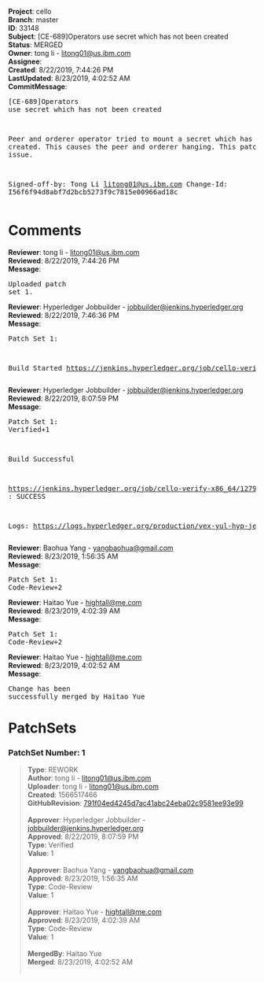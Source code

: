 <strong>Project</strong>: cello<br><strong>Branch</strong>: master<br><strong>ID</strong>: 33148<br><strong>Subject</strong>: [CE-689]Operators use secret which has not been created<br><strong>Status</strong>: MERGED<br><strong>Owner</strong>: tong  li - litong01@us.ibm.com<br><strong>Assignee</strong>:<br><strong>Created</strong>: 8/22/2019, 7:44:26 PM<br><strong>LastUpdated</strong>: 8/23/2019, 4:02:52 AM<br><strong>CommitMessage</strong>:<br><pre>[CE-689]Operators use secret which has not been created

Peer and orderer operator tried to mount a secret which
has not been created. This causes the peer and orderer
hanging. This patch fixes that issue.

Signed-off-by: Tong Li <litong01@us.ibm.com>
Change-Id: I56f6f94d8abf7d2bcb5273f9c7815e00966ad18c
</pre><h1>Comments</h1><strong>Reviewer</strong>: tong  li - litong01@us.ibm.com<br><strong>Reviewed</strong>: 8/22/2019, 7:44:26 PM<br><strong>Message</strong>: <pre>Uploaded patch set 1.</pre><strong>Reviewer</strong>: Hyperledger Jobbuilder - jobbuilder@jenkins.hyperledger.org<br><strong>Reviewed</strong>: 8/22/2019, 7:46:36 PM<br><strong>Message</strong>: <pre>Patch Set 1:

Build Started https://jenkins.hyperledger.org/job/cello-verify-x86_64/1279/</pre><strong>Reviewer</strong>: Hyperledger Jobbuilder - jobbuilder@jenkins.hyperledger.org<br><strong>Reviewed</strong>: 8/22/2019, 8:07:59 PM<br><strong>Message</strong>: <pre>Patch Set 1: Verified+1

Build Successful 

https://jenkins.hyperledger.org/job/cello-verify-x86_64/1279/ : SUCCESS

Logs: https://logs.hyperledger.org/production/vex-yul-hyp-jenkins-3/cello-verify-x86_64/1279</pre><strong>Reviewer</strong>: Baohua Yang - yangbaohua@gmail.com<br><strong>Reviewed</strong>: 8/23/2019, 1:56:35 AM<br><strong>Message</strong>: <pre>Patch Set 1: Code-Review+2</pre><strong>Reviewer</strong>: Haitao Yue - hightall@me.com<br><strong>Reviewed</strong>: 8/23/2019, 4:02:39 AM<br><strong>Message</strong>: <pre>Patch Set 1: Code-Review+2</pre><strong>Reviewer</strong>: Haitao Yue - hightall@me.com<br><strong>Reviewed</strong>: 8/23/2019, 4:02:52 AM<br><strong>Message</strong>: <pre>Change has been successfully merged by Haitao Yue</pre><h1>PatchSets</h1><h3>PatchSet Number: 1</h3><blockquote><strong>Type</strong>: REWORK<br><strong>Author</strong>: tong  li - litong01@us.ibm.com<br><strong>Uploader</strong>: tong  li - litong01@us.ibm.com<br><strong>Created</strong>: 1566517466<br><strong>GitHubRevision</strong>: [791f04ed4245d7ac41abc24eba02c9581ee93e99](https://github.com/hyperledger/cello/commit/791f04ed4245d7ac41abc24eba02c9581ee93e99)<br><br><strong>Approver</strong>: Hyperledger Jobbuilder - jobbuilder@jenkins.hyperledger.org<br><strong>Approved</strong>: 8/22/2019, 8:07:59 PM<br><strong>Type</strong>: Verified<br><strong>Value</strong>: 1<br><br><strong>Approver</strong>: Baohua Yang - yangbaohua@gmail.com<br><strong>Approved</strong>: 8/23/2019, 1:56:35 AM<br><strong>Type</strong>: Code-Review<br><strong>Value</strong>: 1<br><br><strong>Approver</strong>: Haitao Yue - hightall@me.com<br><strong>Approved</strong>: 8/23/2019, 4:02:39 AM<br><strong>Type</strong>: Code-Review<br><strong>Value</strong>: 1<br><br><strong>MergedBy</strong>: Haitao Yue<br><strong>Merged</strong>: 8/23/2019, 4:02:52 AM<br><br></blockquote>